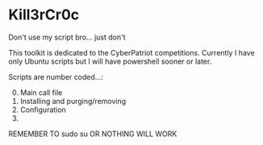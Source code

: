 # Kill3rCr0c
Don't use my script bro... just don't

This toolkit is dedicated to the CyberPatriot competitions.
Currently I have only Ubuntu scripts but I will have powershell sooner or later.

Scripts are number coded...:

0)  Main call file
1)  Installing and purging/removing
2)  Configuration
3)  

REMEMBER TO sudo su OR NOTHING WILL WORK
